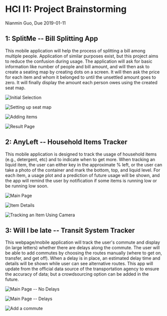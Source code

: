 # HCI I1: Project Brainstorming

Nianmin Guo, Due 2019-01-11

## 1: SplitMe -- Bill Splitting App

This mobile application will help the process of splitting a bill among multiple people. Application of similar purposes exist, but this project aims to reduce the confusion during usage. The application will ask for basic information like number of people and bill amount, and will then ask to create a seating map by creating dots on a screen. It will then ask the price for each item and whom it belonged to until the unsettled amount goes to zero. It will finally display the amount each person owes using the created seat map. 

![Initial Selection](../resources/i01/i01-p1-1.png)

![Setting up seat map](../resources/i01/i01-p1-2.png)

![Adding items](../resources/i01/i01-p1-3.png)

![Result Page](../resources/i01/i01-p1-4.png)

## 2: AnyLeft -- Household Items Tracker

This mobile application is designed to track the usage of household items (e.g., detergent, etc) and to indicate when to get more. When tracking an liquid item, the user can either key in the approximate % left, or the user can take a photo of the container and mark the bottom, top, and liquid level. For each item, a usage plot and a prediction of future usage will be shown, and the app will remind the user by notification if some items is running low or be running low soon.

![Main Page](../resources/i01/i01-p2-1.png)

![Item Details](../resources/i01/i01-p2-2.png)

![Tracking an Item Using Camera](../resources/i01/i01-p2-3.png)

## 3: Will I be late -- Transit System Tracker

This webpage/mobile application will track the user's commute and display (in large letters) whether there are delays along the commute. The user will be able to add commutes by choosing the routes manually (where to get on, transfer, and get off). When a delay is in place, an estimated delay time and details will be shown while user can see alternative routes. This app will update from the official data source of the transportation agency to ensure the accuracy of data; but a crowdsourcing option can be added in the future. 

![Main Page -- No Delays](../resources/i01/i01-p3-1.png)

![Main Page -- Delays](../resources/i01/i01-p3-3.png)

![Add a commute](../resources/i01/i01-p3-2.png)
